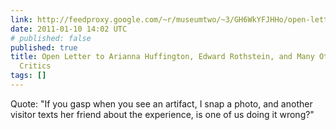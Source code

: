 ```yaml
---
link: http://feedproxy.google.com/~r/museumtwo/~3/GH6WkYFJHHo/open-letter-to-arianna-huffington.html
date: 2011-01-10 14:02 UTC
# published: false
published: true
title: Open Letter to Arianna Huffington, Edward Rothstein, and Many Other Museum
  Critics
tags: []
---
```


Quote: "If you gasp when you see an artifact, I snap a photo, and another visitor texts her friend about the experience, is one of us doing it wrong?"

